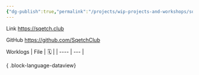 ```yaml
---
{"dg-publish":true,"permalink":"/projects/wip-projects-and-workshops/sqetch-club/sqetch-club/","updated":"2024-08-24T19:21:00"}
---
```


Link
https://sqetch.club

GitHub
https://github.com/SqetchClub

Worklogs
| File | 🗓️ |
| ---- | --- |

{ .block-language-dataview}